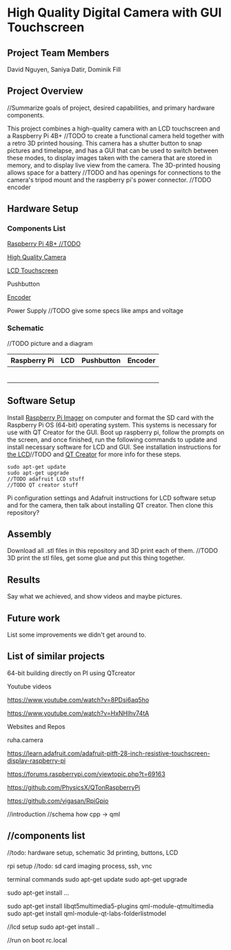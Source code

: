 # High Quality Digital Camera with GUI Touchscreen

## Project Team Members

David Nguyen, Saniya Datir, Dominik Fill

## Project Overview

//Summarize goals of project, desired capabilities, and primary hardware components.

This project combines a high-quality camera with an LCD touchscreen and a Raspberry Pi 4B+ //TODO to create a functional camera held together with a retro 3D printed housing.  This camera has a shutter button to snap pictures and timelapse, and has a GUI that can be used to switch between these modes, to display images taken with the camera that are stored in memory, and to display live view from the camera.  The 3D-printed housing allows space for a battery //TODO and has openings for connections to the camera's tripod mount and the raspberry pi's power connector.  //TODO encoder

## Hardware Setup

### Components List

[Raspberry Pi 4B+ //TODO](//TODO)

[High Quality Camera](https://www.adafruit.com/product/4561)

[LCD Touchscreen](https://www.adafruit.com/product/1601)

Pushbutton

[Encoder](//TODO)

Power Supply //TODO give some specs like amps and voltage

### Schematic

//TODO picture and a diagram

|Raspberry Pi|LCD|Pushbutton|Encoder|
|---|---|---|---|
|||||
|||||
|||||
|||||
|||||
|||||

## Software Setup

Install [Raspberry Pi Imager](https://www.raspberrypi.com/software/) on computer and format the SD card with the Raspberry Pi OS (64-bit) operating system.  This systems is necessary for use with QT Creator for the GUI.  Boot up raspberry pi, follow the prompts on the screen, and once finished, run the following commands to update and install necessary software for LCD and GUI.  See installation instructions for [the LCD]()//TODO and [QT Creator](https://forums.raspberrypi.com/viewtopic.php?t=69163) for more info for these steps.

```
sudo apt-get update
sudo apt-get upgrade
//TODO adafruit LCD stuff
//TODO QT creator stuff
```

Pi configuration settings and Adafruit instructions for LCD software setup and for the camera, then talk about installing QT creator.  Then clone this repository?

## Assembly

Download all .stl files in this repository and 3D print each of them.  //TODO
3D print the stl files, get some glue and put this thing together.

## Results

Say what we achieved, and show videos and maybe pictures.

## Future work

List some improvements we didn't get around to.

## List of similar projects

64-bit building directly on PI using QTcreator

Youtube videos

https://www.youtube.com/watch?v=8PDsi6aq5ho

https://www.youtube.com/watch?v=HxNHlhv74tA

Websites and Repos

ruha.camera

https://learn.adafruit.com/adafruit-pitft-28-inch-resistive-touchscreen-display-raspberry-pi

https://forums.raspberrypi.com/viewtopic.php?t=69163

https://github.com/PhysicsX/QTonRaspberryPi

https://github.com/vigasan/RpiGpio

//introduction
//schema how cpp -> qml

//components list
---

//todo: hardware setup, schematic
3d printing, buttons, LCD

rpi setup
//todo: sd card imaging process, ssh, vnc

terminal commands
sudo apt-get update
sudo apt-get upgrade

sudo apt-get install ...

sudo apt-get install libqt5multimedia5-plugins qml-module-qtmultimedia
sudo apt-get install qml-module-qt-labs-folderlistmodel

//lcd setup
sudo apt-get install <LCD>..

//run on boot rc.local
